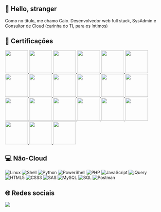 ## 👋 Hello, stranger
Como no título, me chamo Caio. Desenvolvedor web full stack, SysAdmin e Consultor de Cloud (carinha do TI, para os íntimos)

## 📜 Certificações
<a href="https://www.credly.com/badges/39b6e4b8-61c3-4957-959b-704f454f3c1b" target="_blank">
  <img src="https://images.credly.com/size/680x680/images/85b9cfc4-257a-4742-878c-4f7ab4a2631b/image.png" width="75">
</a>
<a href="https://www.credly.com/badges/471743f4-2331-43e7-9607-61f24ebae25c" target="_blank">
  <img src="https://images.credly.com/size/680x680/images/08a5010a-0c0a-448c-981e-c116fedd380c/image.png" width="75">
</a>
<a href="https://cs.lpi.org/caf/Xamman/certification/verify/LPI000461345/9rhszwr2jj" target="_blank">
  <img src="https://home.pearsonvue.com/getattachment/Clients/LPI/LPIC-1-(1).jpg" width="75">
</a>
<a href="https://www.credly.com/badges/eda25bbe-731f-437c-a547-d6f41ca0a882" target="_blank">
  <img src="https://images.credly.com/images/00634f82-b07f-4bbd-a6bb-53de397fc3a6/image.png" width="75">
</a>
<a href="https://google.accredible.com/20971af7-7de8-4444-9ad5-ab786755f99d#gs.482fiu" target="_blank">
  <img src="https://templates.images.credential.net/16590187933301617801540872729153.png" width="75">
</a>
<a href="https://catalog-education.oracle.com/pls/certview/sharebadge?id=37FBFAE91F855F2B37D24F2B0F9092659FD5C80E09BD7F69D16CEB6DA3D632C8" target="_blank">
  <img src="https://i.imgur.com/4GQrwgv.png" width="75">
</a>
<a href="https://catalog-education.oracle.com/pls/certview/sharebadge?id=9769D4A6447A1A3403B362AC23738FC12CDB0CECF4D2E46EBACB725B6CCDD004" target="_blank">
  <img src="https://i.imgur.com/T0ZNwBI.png" width="75">
</a>
<a href="https://www.credly.com/badges/81a25884-1310-4271-9188-1431847cc1f9" target="_blank">
  <img src="https://images.credly.com/size/680x680/images/987adb7e-49be-4e24-b67e-55986bd3fe66/azure-solutions-architect-expert-600x600.png" width="75">
</a>
<a href="https://www.credly.com/badges/d8d72928-031d-4622-a970-6bf6e9411b66" target="_blank">
  <img src="https://images.credly.com/size/680x680/images/c3ab66f8-5d59-4afa-a6c2-0ba30a1989ca/CERT-Expert-DevOps-Engineer-600x600.png" width="75">
</a>
<a href="https://www.credly.com/badges/1389b799-7088-41d8-b612-d132d629a7cf" target="_blank">
  <img src="https://images.credly.com/size/680x680/images/ddbc1680-ddc8-4fe6-899b-a69f4fcc251f/specialty-azure-for-sap-workloads-600x600.png" width="75">
</a>
<a href="https://www.credly.com/badges/1f81e3dc-10f9-40e1-992e-183d974cdb91" target="_blank">
  <img src="https://images.credly.com/size/680x680/images/c3a2e51d-7984-48cc-a4cb-88d4e8487037/azure-network-engineer-associate-600x600.png" width="75">
</a>
<a href="https://www.credly.com/badges/507b41a1-cc02-40aa-9e05-74dec2423d97" target="_blank">
  <img src="https://images.credly.com/size/680x680/images/63316b60-f62d-4e51-aacc-c23cb850089c/azure-developer-associate-600x600.png" width="75">
</a>
<a href="https://www.credly.com/badges/45aae61a-b13e-4e51-bd5b-177bb2825812" target="_blank">
  <img src="https://images.credly.com/size/680x680/images/336eebfc-0ac3-4553-9a67-b402f491f185/azure-administrator-associate-600x600.png" width="75">
</a>
<a href="https://www.credly.com/badges/23445c9b-6bb7-4aad-bbe5-f8e3d7d914e3" target="_blank">
  <img src="https://images.credly.com/images/be8fcaeb-c769-4858-b567-ffaaa73ce8cf/image.png" width="75">
</a>
<a href="https://www.credly.com/badges/775f187c-32bf-4449-ae93-36c167a3d1a4" target="_blank">
  <img src="https://images.credly.com/images/fc1352af-87fa-4947-ba54-398a0e63322e/security-compliance-and-identity-fundamentals-600x600.png" width="75">
</a>
<a href="https://www.credly.com/badges/84ad3712-f94d-43d2-983f-28f678e9ff8a" target="_blank">
  <img src="https://images.credly.com/images/4136ced8-75d5-4afb-8677-40b6236e2672/azure-ai-fundamentals-600x600.png" width="75">
</a>
<a href="https://www.credly.com/badges/071a3925-2d29-4566-ab36-77f9952ec33d" target="_blank">
  <img src="https://images.credly.com/images/70eb1e3f-d4de-4377-a062-b20fb29594ea/azure-data-fundamentals-600x600.png" width="75">
</a>
<a href="https://www.credly.com/badges/dd83d2f9-e285-471a-b90d-026345615b32" target="_blank">
  <img src="https://images.credly.com/size/680x680/images/241488f4-9110-41aa-804e-51a8f8ba430d/MTA-Introduction_to_Programming_Using_HTML_and_CSS-600x600.png" width="75">
</a>
<a href="https://www.credly.com/badges/cab480c6-2fdc-4af2-b375-7619c47ee5ab" target="_blank">
  <img src="https://images.credly.com/size/680x680/images/ebfba101-5b78-49b6-903a-ac9ad518fe8a/MTA-Introduction_to_Programming_Using_Python-600x600.png" width="75">
</a>
<a href="https://www.credly.com/badges/6eaa7825-12ba-4a15-bb74-41d2ca70ec2b" target="_blank">
  <img src="https://images.credly.com/size/680x680/images/16840ea3-5c9a-4599-853e-7e15bac7748e/MTA-Introduction_to_Programming_Using_JavaScript-600x600.png" width="75">
</a>
<a href="https://www.credly.com/badges/cb7f2014-c449-4b00-a654-14ad98781634" target="_blank">
  <img src="https://images.credly.com/size/680x680/images/bcce29de-388a-421e-aa4e-49d08e5f6b8c/MTA-Database_Fundamentals-600x600.png" width="75">
</a>

## 💻 Não-Cloud
![Linux](https://img.shields.io/badge/Linux-FCC624?style=for-the-badge&logo=linux&logoColor=black) ![Shell](https://img.shields.io/badge/Shell_Script-121011?style=for-the-badge&logo=gnu-bash&logoColor=white) ![Python](https://img.shields.io/badge/Python-14354C?style=for-the-badge&logo=python&logoColor=white) ![PowerShell](https://img.shields.io/badge/powershell-5391FE?style=for-the-badge&logo=powershell&logoColor=white) ![PHP](https://img.shields.io/badge/PHP-777BB4?style=for-the-badge&logo=php&logoColor=white) ![JavaScript](https://img.shields.io/badge/javascript-%23323330.svg?style=for-the-badge&logo=javascript&logoColor=%23F7DF1E) ![jQuery](https://img.shields.io/badge/jQuery-0769AD?style=for-the-badge&logo=jquery&logoColor=white) ![HTML5](https://img.shields.io/badge/HTML5-E34F26?style=for-the-badge&logo=html5&logoColor=white) ![CSS3](https://img.shields.io/badge/CSS3-1572B6?style=for-the-badge&logo=css3&logoColor=white) ![SAS](https://img.shields.io/badge/Sass-CC6699?style=for-the-badge&logo=sass&logoColor=white) ![MySQL](https://img.shields.io/badge/MySQL-00000F?style=for-the-badge&logo=mysql&logoColor=white) ![SQL](https://img.shields.io/badge/Microsoft%20SQL%20Server-CC2927?style=for-the-badge&logo=microsoft%20sql%20server&logoColor=white) ![Postman](https://img.shields.io/badge/Postman-FF6C37?style=for-the-badge&logo=postman&logoColor=white) 

## 🌐 Redes sociais
[<img src="https://img.shields.io/badge/linkedin-%230077B5.svg?&style=for-the-badge&logo=linkedin&logoColor=white" />](https://www.linkedin.com/in/caio-souza-do-carmo/)
